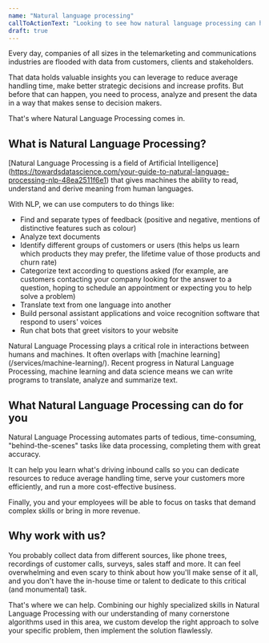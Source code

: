 ```yaml
---
name: "Natural language processing"
callToActionText: "Looking to see how natural language processing can help your organization unlock new efficiencies and product possibilities? We would be happy to talk about how natural language processing could be utilized in your organization"
draft: true
---
```


Every day, companies of all sizes in the telemarketing and communications industries are flooded with data from customers, clients and stakeholders.

That data holds valuable insights you can leverage to reduce average handling time, make better strategic decisions and increase profits. But before that can happen, you need to process, analyze and present the data in a way that makes sense to decision makers. 

That's where Natural Language Processing comes in.



## What is Natural Language Processing?

[Natural Language Processing is a field of Artificial Intelligence] (https://towardsdatascience.com/your-guide-to-natural-language-processing-nlp-48ea2511f6e1) that gives machines the ability to read, understand and derive meaning from human languages. 

With NLP, we can use computers to do things like:

- Find and separate types of feedback (positive and negative, mentions of distinctive features such as colour)
- Analyze text documents
- Identify different groups of customers or users (this helps us learn which products they may prefer, the lifetime value of those products and churn rate)
- Categorize text according to questions asked (for example, are customers contacting your company looking for the answer to a question, hoping to schedule an appointment or expecting you to help solve a problem)
- Translate text from one language into another 
- Build personal assistant applications and voice recognition software that respond to users' voices
- Run chat bots that greet visitors to your website 

Natural Language Processing plays a critical role in interactions between humans and machines. It often overlaps with [machine learning] (/services/machine-learning/). Recent progress in Natural Language Processing, machine learning and data science means we can write programs to translate, analyze and summarize text. 



## What Natural Language Processing can do for you 

Natural Language Processing automates parts of tedious, time-consuming, "behind-the-scenes" tasks like data processing, completing them with great accuracy. 

It can help you learn what's driving inbound calls so you can dedicate resources to reduce average handling time, serve your customers more efficiently, and run a more cost-effective business.

Finally, you and your employees will be able to focus on tasks that demand complex skills or bring in more revenue.



## Why work with us?

You probably collect data from different sources, like phone trees, recordings of customer calls, surveys, sales staff and more. It can feel overwhelming and even scary to think about how you'll make sense of it all, and you don't have the in-house time or talent to dedicate to this critical (and monumental) task.

That's where we can help. Combining our highly specialized skills in Natural Language Processing with our understanding of many cornerstone algorithms used in this area, we custom develop the right approach to solve your specific problem, then implement the solution flawlessly. 



